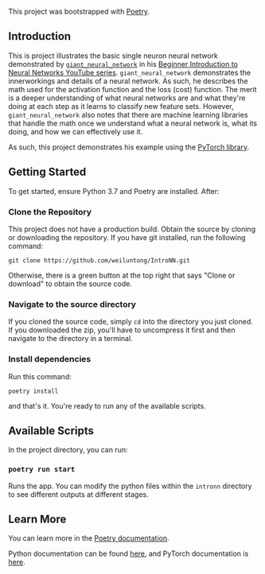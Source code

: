 This project was bootstrapped with [Poetry](https://github.com/python-poetry/poetry).

## Introduction

This is project illustrates the basic single neuron neural network demonstrated by [`giant_neural_network`](https://www.youtube.com/user/LogicGodTV) in his [Beginner Introduction to Neural Networks YouTube series](https://www.youtube.com/playlist?list=PLxt59R_fWVzT9bDxA76AHm3ig0Gg9S3So). `giant_neural_network` demonstrates the innerworkings and details of a neural network. As such, he describes the math used for the activation function and the loss (cost) function. The merit is a deeper understanding of what neural networks are and what they're doing at each step as it learns to classify new feature sets. However, `giant_neural_network` also notes that there are machine learning libraries that handle the math once we understand what a neural network is, what its doing, and how we can effectively use it.

As such, this project demonstrates his example using the [PyTorch library](https://github.com/pytorch/pytorch).

## Getting Started

To get started, ensure Python 3.7 and Poetry are installed. After:

### Clone the Repository

This project does not have a production build. Obtain the source by cloning or downloading the repository. If you have git installed, run the following command:

`git clone https://github.com/weiluntong/IntroNN.git`

Otherwise, there is a green button at the top right that says "Clone or download" to obtain the source code.

### Navigate to the source directory

If you cloned the source code, simply `cd` into the directory you just cloned. If you downloaded the zip, you'll have to uncompress it first and then navigate to the directory in a terminal.

### Install dependencies

Run this command:

`poetry install`

and that's it. You're ready to run any of the available scripts.

## Available Scripts

In the project directory, you can run:

### `poetry run start`

Runs the app. You can modify the python files within the `intronn` directory to see different outputs at different stages.

## Learn More

You can learn more in the [Poetry documentation](https://python-poetry.org/docs/).

Python documentation can be found [here](https://docs.python.org/), and PyTorch documentation is [here](https://pytorch.org/docs/stable/).
